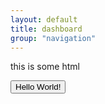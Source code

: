 ```yaml
---
layout: default
title: dashboard
group: "navigation"
---
```

<div>
<p>this is some html</p>
<button type="button" onclick="makePanel()">Hello World!</button>
<script>
$('#somebutton').click(function(){
//Some code
$.jsPanel();
});
</script>
</div>

